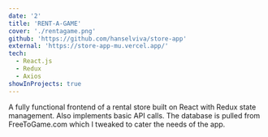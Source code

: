 ```yaml
---
date: '2'
title: 'RENT-A-GAME'
cover: './rentagame.png'
github: 'https://github.com/hanselviva/store-app'
external: 'https://store-app-mu.vercel.app/'
tech:
  - React.js
  - Redux
  - Axios
showInProjects: true
---
```


A fully functional frontend of a rental store built on React with Redux state management. Also implements basic API calls. The database is pulled from FreeToGame.com which I tweaked to cater the needs of the app.
